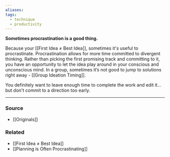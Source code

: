 ```yaml
---
aliases: 
tags:
  - technique
  - productivity
---
```

**Sometimes procrastination is a good thing.**

Because your [[First Idea ≠ Best Idea]], sometimes it's useful to procrastinate. Procrastination allows for more time committed to divergent thinking. Rather than picking the first promising track and committing to it, you have an opportunity to let the idea play around in your conscious and unconscious mind. In a group, sometimes it’s not good to jump to solutions right away - [[Group Ideation Timing]].

You definitely want to leave enough time to complete the work and edit it... but don't commit to a direction too early. 

---

### Source
- [[Originals]]

### Related
- [[First Idea ≠ Best Idea]] 
- [[Planning is Often Procrastinating]]